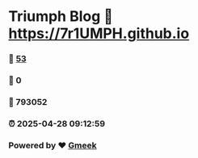 # Triumph Blog :link: https://7r1UMPH.github.io 
### :page_facing_up: [53](https://7r1UMPH.github.io/tag.html) 
### :speech_balloon: 0 
### :hibiscus: 793052 
### :alarm_clock: 2025-04-28 09:12:59 
### Powered by :heart: [Gmeek](https://github.com/Meekdai/Gmeek)

